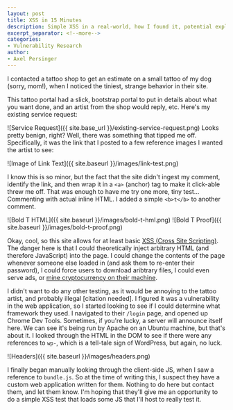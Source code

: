 ```yaml
---
layout: post
title: XSS in 15 Minutes
description: Simple XSS in a real-world, how I found it, potential exploit opportunities, and resolution.
excerpt_separator: <!--more-->
categories:
- Vulnerability Research
author:
- Axel Persinger
---
```


I contacted a tattoo shop to get an estimate on a small tattoo of my dog (sorry, mom!), when I noticed the tiniest, strange behavior in their site.
<!--more-->
This tattoo portal had a slick, bootstrap portal to put in details about what you want done, and an artist from the shop would reply, etc. Here's my existing service request:

 ![Service Request]({{ site.base_url }}/existing-service-request.png)
Looks pretty benign, right? Well, there was something that tipped me off. Specifically, it was the link that I posted to a few reference images I wanted the artist to see:

![Image of Link Text]({{ site.baseurl }}/images/link-test.png)

I know this is so minor, but the fact that the site didn't ingest my comment, identify the link, and then wrap it in a `<a>` (anchor) tag to make it click-able threw me off. That was enough to have me try one more, tiny test... Commenting with actual inline HTML. I added a simple `<b>t</b>` to another comment. 

![Bold T HTML]({{ site.baseurl }}/images/bold-t-hml.png)
![Bold T Proof]({{ site.baseurl }}/images/bold-t-proof.png)

Okay, cool, so this site allows for at least basic [XSS (Cross Site Scripting)](https://owasp.org/www-community/attacks/xss/). The danger here is that I could theoretically inject arbitrary HTML (and therefore JavaScript) into the page. I could change the contents of the page whenever someone else loaded in (and ask them to re-enter their password), I could force users to download aribtrary files, I could even serve ads, or [mine cryptocurrency on their machine](https://github.com/rasinfosec/scripts/blob/master/miner.html).

I didn't want to do any other testing, as it would be annoying to the tattoo artist, and probably illegal [citation needed]. I figured it was a vulnerability in the web application, so I started looking to see if I could determine what framework they used. I navigated to their `/login` page, and opened up Chrome Dev Tools. Sometimes, if you're lucky, a server will announce itself here. We can see it's being run by Apache on an Ubuntu machine, but that's about it. I looked through the HTML in the DOM to see if there were any references to `wp-`, which is a tell-tale sign of WordPress, but again, no luck. 

![Headers]({{ site.baseurl }}/images/headers.png)

I finally began manually looking through the client-side JS, when I saw a reference to `bundle.js`. So at the time of writing this, I suspect they have a custom web application written for them. Nothing to do here but contact them, and let them know. I'm hoping that they'll give me an opportunity to do a simple XSS test that loads some JS that I'll host to really test it.
